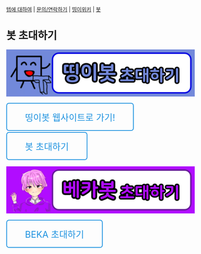 [텝에 대하여](/about.teb) | [문의/연락하기](/contact.teb) | [띵이위키](/wiki.teb) | [봇](/bots)

# 봇 초대하기

<style>
  @keyframes sheen {
  0% {
    transform: skewY(-45deg) translateX(0);
  }
  100% {
    transform: skewY(-45deg) translateX(12.5em);
  }
}
.button {
  padding: 0.75em 2em;
  text-align: center;
  text-decoration: none;
  color: #2194E0;
  border: 2px solid #2194E0;
  font-size: 24px;
  display: inline-block;
  border-radius: 0.3em;
  transition: all 0.2s ease-in-out;
  position: relative;
  overflow: hidden;
}
.button:before {
  content: "";
  background-color: rgba(255, 255, 255, 0.5);
  height: 100%;
  width: 3em;
  display: block;
  position: absolute;
  top: 0;
  left: -4.5em;
  transform: skewX(-45deg) translateX(0);
  transition: none;
}
.button:hover {
  background-color: #2194E0;
  color: #fff;
  border-bottom: 4px solid #1977b5;
}
.button:hover:before {
  transform: skewX(-45deg) translateX(13.5em);
  transition: all 0.5s ease-in-out;
}
  .button:active {
    background: red;
    border: 2px solid red;
  }
</style>
![# 띵이봇 초대하기](https://raw.githubusercontent.com/TEAMTEB/teamteb.github.io/main/assets/105cd7af657f5c68.png)
<div class="wrapper">
  <a href="http://thinge.teb.kro.kr" class="button">띵이봇 웹사이트로 가기!</a>
</div>
<div class="wrapper">
  <a href="http://invite.thingebot.kro.kr" class="button">봇 초대하기</a>
</div>

![베카봇 초대하기](https://raw.githubusercontent.com/TEAMTEB/teamteb.github.io/main/assets/5bb5ca7a26b8c65c.png)
<div class="wrapper">
  <a href="https://discord.com/api/oauth2/authorize?client_id=784599716217225267&permissions=388161&scope=bot" class="button">BEKA 초대하기</a>
</div>
